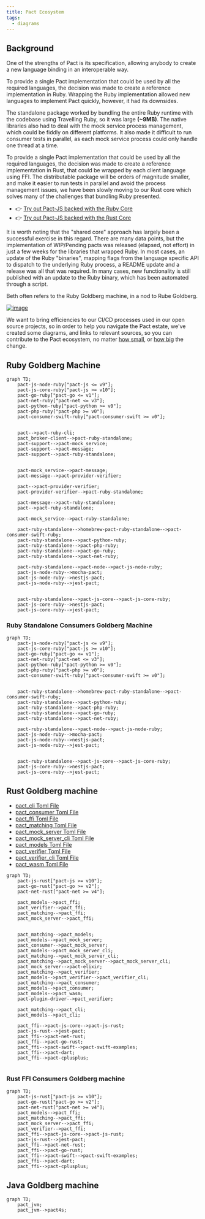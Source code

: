 ```yaml
---
title: Pact Ecosystem
tags:
  - diagrams
---
```


## Background

One of the strengths of Pact is its specification, allowing anybody to create a new language binding in an interoperable way.

To provide a single Pact implementation that could be used by all the required languages, the decision was made to create a reference implementation in Ruby. Wrapping the Ruby implementation allowed new languages to implement Pact quickly, however, it had its downsides.

The standalone package worked by bundling the entire Ruby runtime with the codebase using Travelling Ruby, so it was large **(~9MB)**. The native libraries also had to deal with the mock service process management, which could be fiddly on different platforms. It also made it difficult to run consumer tests in parallel, as each mock service process could only handle one thread at a time.

To provide a single Pact implementation that could be used by all the required languages, the decision was made to create a reference implementation in Rust, that could be wrapped by each client language using FFI. The distributable package will be orders of magnitude smaller, and make it easier to run tests in parallel and avoid the process management issues, we have been slowly moving to our Rust core which solves many of the challenges that bundling Ruby presented.

- 👉 [Try out Pact-JS backed with the Ruby Core](https://killercoda.com/pactflow/scenario/pactflow-getting-started-js)
- 👉 [Try out Pact-JS backed with the Rust Core](https://killercoda.com/pactflow/scenario/pactflow-getting-started-js-v3)

It is worth noting that the "shared core" approach has largely been a successful exercise in this regard. There are many data points, but the implementation of WIP/Pending pacts was released (elapsed, not effort) in just a few weeks for the libraries that wrapped Ruby. In most cases, an update of the Ruby "binaries", mapping flags from the language specific API to dispatch to the underlying Ruby process, a README update and a release was all that was required. In many cases, new functionality is still published with an update to the Ruby binary, which has been automated through a script.

Beth often refers to the Ruby Goldberg machine, in a nod to Rube Goldberg.

[![image](https://user-images.githubusercontent.com/19932401/202261902-fd61e2a4-7df1-4f1a-a795-b0722a8ecc33.png)](https://en.wikipedia.org/wiki/Rube_Goldberg_machine)

We want to bring efficiencies to our CI/CD processes used in our open source projects, so in order to help you navigate the Pact estate, we've created some diagrams, and links to relevant sources, so you can contribute to the Pact ecosystem, no matter [how small](https://github.com/pact-foundation/pact.io/pull/135), or [how big](https://github.com/pact-foundation/pact-ruby-standalone/pull/105) the change.

## Ruby Goldberg Machine

```mermaid
graph TD;
    pact-js-node-ruby["pact-js <= v9"];
    pact-js-core-ruby["pact-js >= v10"];
    pact-go-ruby["pact-go <= v1"];
    pact-net-ruby["pact-net <= v3"];
    pact-python-ruby["pact-python >= v0"];
    pact-php-ruby["pact-php >= v0"];
    pact-consumer-swift-ruby["pact-consumer-swift >= v0"];


    pact-->pact-ruby-cli;
    pact_broker-client-->pact-ruby-standalone;
    pact-support-->pact-mock_service;
    pact-support-->pact-message;
    pact-support-->pact-ruby-standalone;


    pact-mock_service-->pact-message;
    pact-message-->pact-provider-verifier;

    pact-->pact-provider-verifier;
    pact-provider-verifier-->pact-ruby-standalone;
    
    pact-message-->pact-ruby-standalone;
    pact-->pact-ruby-standalone;
    
    pact-mock_service-->pact-ruby-standalone;

    pact-ruby-standalone-->homebrew-pact-ruby-standalone-->pact-consumer-swift-ruby;
    pact-ruby-standalone-->pact-python-ruby;
    pact-ruby-standalone-->pact-php-ruby;
    pact-ruby-standalone-->pact-go-ruby;
    pact-ruby-standalone-->pact-net-ruby;    
    
    pact-ruby-standalone-->pact-node-->pact-js-node-ruby;
    pact-js-node-ruby-->mocha-pact;
    pact-js-node-ruby-->nestjs-pact;
    pact-js-node-ruby-->jest-pact;
    
    
    pact-ruby-standalone-->pact-js-core-->pact-js-core-ruby;
    pact-js-core-ruby-->nestjs-pact;
    pact-js-core-ruby-->jest-pact;
```

### Ruby Standalone Consumers Goldberg Machine

```mermaid
graph TD;
    pact-js-node-ruby["pact-js <= v9"];
    pact-js-core-ruby["pact-js >= v10"];
    pact-go-ruby["pact-go <= v1"];
    pact-net-ruby["pact-net <= v3"];
    pact-python-ruby["pact-python >= v0"];
    pact-php-ruby["pact-php >= v0"];
    pact-consumer-swift-ruby["pact-consumer-swift >= v0"];


    pact-ruby-standalone-->homebrew-pact-ruby-standalone-->pact-consumer-swift-ruby;
    pact-ruby-standalone-->pact-python-ruby;
    pact-ruby-standalone-->pact-php-ruby;
    pact-ruby-standalone-->pact-go-ruby;
    pact-ruby-standalone-->pact-net-ruby;    
    
    pact-ruby-standalone-->pact-node-->pact-js-node-ruby;
    pact-js-node-ruby-->mocha-pact;
    pact-js-node-ruby-->nestjs-pact;
    pact-js-node-ruby-->jest-pact;
    
    
    pact-ruby-standalone-->pact-js-core-->pact-js-core-ruby;
    pact-js-core-ruby-->nestjs-pact;
    pact-js-core-ruby-->jest-pact;
```

## Rust Goldberg machine

- [pact_cli Toml File](https://github.com/pact-foundation/pact-reference/blob/master/rust/pact_cli/Cargo.toml)
- [pact_consumer Toml File](https://github.com/pact-foundation/pact-reference/blob/master/rust/pact_consumer/Cargo.toml)
- [pact_ffi Toml File](https://github.com/pact-foundation/pact-reference/blob/master/rust/pact_ffi/Cargo.toml)
- [pact_matching Toml File](https://github.com/pact-foundation/pact-reference/blob/master/rust/pact_matching/Cargo.toml)
- [pact_mock_server Toml File](https://github.com/pact-foundation/pact-reference/blob/master/rust/pact_mock_server/Cargo.toml)
- [pact_mock_server_cli Toml File](https://github.com/pact-foundation/pact-reference/blob/master/rust/pact_mock_server_cli/Cargo.toml)
- [pact_models Toml File](https://github.com/pact-foundation/pact-reference/blob/master/rust/pact_models/Cargo.toml)
- [pact_verifier Toml File](https://github.com/pact-foundation/pact-reference/blob/master/rust/pact_verifier/Cargo.toml)
- [pact_verifier_cli Toml File](https://github.com/pact-foundation/pact-reference/blob/master/rust/pact_verifier_cli/Cargo.toml)
- [pact_wasm Toml File](https://github.com/pact-foundation/pact-reference/blob/master/rust/pact_wasm/Cargo.toml)


```mermaid
graph TD;
    pact-js-rust["pact-js >= v10"];
    pact-go-rust["pact-go >= v2"];
    pact-net-rust["pact-net >= v4"];

    pact_models-->pact_ffi;
    pact_verifier-->pact_ffi;
    pact_matching-->pact_ffi;
    pact_mock_server-->pact_ffi;


    pact_matching-->pact_models;
    pact_models-->pact_mock_server;
    pact_consumer-->pact_mock_server;
    pact_models-->pact_mock_server_cli;
    pact_matching-->pact_mock_server_cli;
    pact_matching-->pact_mock_server-->pact_mock_server_cli;
    pact_mock_server-->pact-elixir;
    pact_matching-->pact_verifier;
    pact_models-->pact_verifier-->pact_verifier_cli;
    pact_matching-->pact_consumer;
    pact_models-->pact_consumer;
    pact_models-->pact_wasm;
    pact-plugin-driver-->pact_verifier;

    pact_matching-->pact_cli;
    pact_models-->pact_cli;

    pact_ffi-->pact-js-core-->pact-js-rust;
    pact-js-rust-->jest-pact;
    pact_ffi-->pact-net-rust;
    pact_ffi-->pact-go-rust;
    pact_ffi-->pact-swift-->pact-swift-examples;
    pact_ffi-->pact-dart;
    pact_ffi-->pact-cplusplus;


```

### Rust FFI Consumers Goldberg machine


```mermaid
graph TD;
    pact-js-rust["pact-js >= v10"];
    pact-go-rust["pact-go >= v2"];
    pact-net-rust["pact-net >= v4"];
    pact_models-->pact_ffi;
    pact_matching-->pact_ffi;
    pact_mock_server-->pact_ffi;
    pact_verifier-->pact_ffi;
    pact_ffi-->pact-js-core-->pact-js-rust;
    pact-js-rust-->jest-pact;
    pact_ffi-->pact-net-rust;
    pact_ffi-->pact-go-rust;
    pact_ffi-->pact-swift-->pact-swift-examples;
    pact_ffi-->pact-dart;
    pact_ffi-->pact-cplusplus;
```

## Java Goldberg machine


```mermaid
graph TD;
    pact_jvm;
    pact_jvm-->pact4s;
```